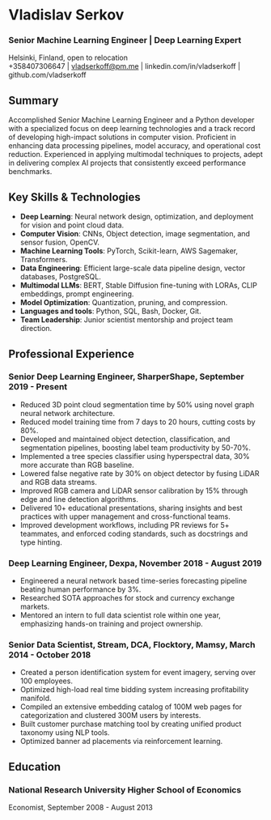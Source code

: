 # **Vladislav Serkov**

### Senior Machine Learning Engineer | Deep Learning Expert

Helsinki, Finland, open to relocation  
+358407306647 | vladserkoff@pm.me | linkedin.com/in/vladserkoff | github.com/vladserkoff

## Summary
Accomplished Senior Machine Learning Engineer and a Python developer with a specialized focus on deep learning technologies and a track record of developing high-impact solutions in computer vision. Proficient in enhancing data processing pipelines, model accuracy, and operational cost reduction. Experienced in applying multimodal techniques to projects, adept in delivering complex AI projects that consistently exceed performance benchmarks.

## Key Skills & Technologies
- **Deep Learning**: Neural network design, optimization, and deployment for vision and point cloud data.
- **Computer Vision**: CNNs, Object detection, image segmentation, and sensor fusion, OpenCV.
- **Machine Learning Tools**: PyTorch, Scikit-learn, AWS Sagemaker, Transformers.
- **Data Engineering**: Efficient large-scale data pipeline design, vector databases, PostgreSQL.
- **Multimodal LLMs**: BERT, Stable Diffusion fine-tuning with LORAs, CLIP embeddings, prompt engineering.
- **Model Optimization**: Quantization, pruning, and compression.
- **Languages and tools**: Python, SQL, Bash, Docker, Git.
- **Team Leadership**: Junior scientist mentorship and project team direction.

## Professional Experience

### Senior Deep Learning Engineer, SharperShape, September 2019 - Present
- Reduced 3D point cloud segmentation time by 50% using novel graph neural network architecture.
- Reduced model training time from 7 days to 20 hours, cutting costs by 80%.
- Developed and maintained object detection, classification, and segmentation pipelines, boosting label team productivity by 50-70%.
- Implemented a tree species classifier using hyperspectral data, 30% more accurate than RGB baseline.
- Lowered false negative rate by 30% on object detector by fusing LiDAR and RGB data streams.
- Improved RGB camera and LiDAR sensor calibration by 15% through edge and line detection algorithms.
- Delivered 10+ educational presentations, sharing insights and best practices with upper management and cross-functional teams.
- Improved development workflows, including PR reviews for 5+ teammates, and enforced coding standards, such as docstrings and type hinting.

### Deep Learning Engineer, Dexpa, November 2018 - August 2019
- Engineered a neural network based time-series forecasting pipeline beating human performance by 3%.
- Researched SOTA approaches for stock and currency exchange markets.
- Mentored an intern to full data scientist role within one year, emphasizing hands-on training and project ownership.

### Senior Data Scientist, Stream, DCA, Flocktory, Mamsy, March 2014 - October 2018
- Created a person identification system for event imagery, serving over 100 employees.
- Optimized high-load real time bidding system increasing profitability manifold.
- Compiled an extensive embedding catalog of 100M web pages for categorization and clustered 300M users by interests.
- Built customer purchase matching tool by creating unified product taxonomy using NLP tools.
- Optimized banner ad placements via reinforcement learning.

## Education

### National Research University Higher School of Economics
Economist, September 2008 - August 2013
